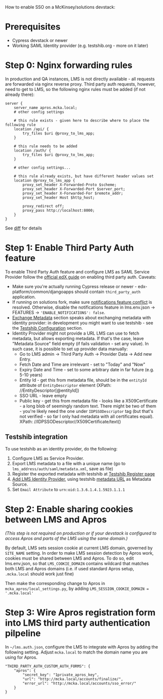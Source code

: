 How to enable SSO on a McKinsey/solutions devstack:

# Prerequisites

* Cypress devstack or newer
* Working SAML Identity provider (e.g. testshib.org - more on it later)

# Step 0: Nginx forwarding rules

In production and QA instances, LMS is not directly available - all requests are forwarded via nginx reverse proxy.
Third party auth requests, however, need to get to LMS, so the following nginx rules must be added (if not already
there):

```
server {
    server_name apros.mcka.local;
    # other config settings

    # this rule exists - given here to describe where to place the following rule
    location /api/ {
        try_files $uri @proxy_to_lms_app;
    }

    # this rule needs to be added
    location /auth/ {
        try_files $uri @proxy_to_lms_app;
    }

    # other config settings...

    # this rule already exists, but have different header values set
    location @proxy_to_lms_app {
        proxy_set_header X-Forwarded-Proto $scheme;
        proxy_set_header X-Forwarded-Port $server_port;
        proxy_set_header X-Forwarded-For $remote_addr;
        proxy_set_header Host $http_host;

        proxy_redirect off;
        proxy_pass http://localhost:8000;
    }
}
```

See [diff][mcka-nginx-docs-diff] for details

[mcka-nginx-docs-diff]: https://github.com/mckinseyacademy/mcka_apros/pull/1189/files#diff-5aec1846a9816293ba7fc9aef3a46686R55

# Step 1: Enable Third Party Auth feature

To enable Third Party Auth feature and configure LMS as SAML Service Provider follow the [official edX guide][tpa-docs]
on enabling third party auth. Caveats:

* Make sure you're actually running Cypress release or newer - edx-platform/common/djangoapps should contain
   `third_party_auth` application.
* If running on solutions fork, make sure [notifications feature conflict][notifications-conflict] is resolved.
  Otherwise, disable the notifications feature in lms.env.json -> FEATURES -> `'ENABLE_NOTIFICATIONS': false`.
* [Exchange Metadata][metadata-exchange] section speaks about exchanging metadata with identity provider: in
  development you might want to use testshib - see the [Testshib Configuration][testshib-configuration] section.
* Identity Provider might not provide a URL LMS can use to fetch metadata, but allows exporting metadata. If that's
  the case, leave "Metadata Source" field empty (if fails validation - set any value). In such case, it is possible to
  set up provider data manually:
  * Go to LMS admin -> Third Party Auth -> Provider Data -> Add new Entry.
  * Fetch Date and Time are irrelevant - set to "Today" and "Now"
  * Expiry Date and Time - set to some arbitrary date in far future (e.g. 5-10 years)
  * Entity Id - get this from metadata file, should be in the `entityId` attribute of `EntityDescriptor` element
    (XPath: //EntityDescriptor[@entityId])
  * SSO URL - leave empty
  * Public key - get this from metadata file - looks like a X509Certificate - a long blob of seemingly random text.
    There might be two of them - you're likely need the one under `IDPSSODescriptor` tag (but that's not verified - so
    far I only had metadata with all certificates equal). XPath: //IDPSSODescriptor//X509Certificate/text()

[tpa-docs]: http://edx.readthedocs.org/projects/edx-installing-configuring-and-running/en/named-release-cypress/configuration/tpa/index.html
[notifications-conflict]: https://openedx.atlassian.net/browse/YONK-148
[metadata-exchange]: http://edx.readthedocs.org/projects/edx-installing-configuring-and-running/en/named-release-cypress/configuration/tpa/tpa_SAML_IdP.html#exchange-metadata
[testshib-configuration]: #testshib-configuration

## Testshib integration

To use testshib as an identity provider, do the following:

1. Configure LMS as Service Provider.
2. Export LMS metadata to a file with a unique name (go to `lms_address/auth/saml/metadata.xml`, save as file)
3. Register the exported metadata with testshib at [Testshib Register page][testshib-register]
4. [Add LMS Identity Provider][lms-add-idp], using testshib [metadata URL][testshib-metadata] as Metadata Source.
5. Set `Email Attribute` to `urn:oid:1.3.6.1.4.1.5923.1.1.1`


[testshib-register]: https://www.testshib.org/register.html
[lms-add-idp]: http://edx.readthedocs.org/projects/edx-installing-configuring-and-running/en/named-release-cypress/configuration/tpa/tpa_SAML_IdP.html#add-and-enable-a-saml-identity-provider
[testshib-metadata]: https://www.testshib.org/metadata/testshib-providers.xml

# Step 2: Enable sharing cookies between LMS and Apros

*(This step is not required on production or if your devstack is configured to access Apros and parts of the LMS using the same domain.)*

By default, LMS sets session cookie at current LMS domain, governed by `SITE_NAME` setting. In order to make LMS session
detection by Apros work, cookies must be shared between LMS and Apros. To do so, edit lms.env.json, so that
`LMS_COOKIE_DOMAIN` contains wildcard that matches both LMS and Apros domains (i.e. if used standard Apros setup,
`.mcka.local` should work just fine)

Then make the corresponding change to Apros in `mcka_apros/local_settings.py`, by adding `LMS_SESSION_COOKIE_DOMAIN = '.mcka.local'`

# Step 3: Wire Apros registration form into LMS third party authentication pilpeline

In `~/lms.auth.json`, configure the LMS to integrate with Apros by adding the following setting. Adjust `mcka.local` to match the domain name you are using for Apros.

```
"THIRD_PARTY_AUTH_CUSTOM_AUTH_FORMS": {
    "apros": {
        "secret_key": "1private_apros_key",
        "url": "http://mcka.local/accounts/finalize/",
        "error_url": "http://mcka.local/accounts/sso_error/"
    }
}
```
